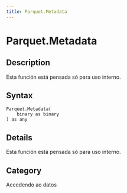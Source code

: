 ```yaml
---
title: Parquet.Metadata
---
```


# Parquet.Metadata


## Description

Esta función está pensada só para uso interno.


## Syntax

```powerquery
Parquet.Metadata(
    binary as binary
) as any
```


## Details

Esta función está pensada só para uso interno.



## Category
Accedendo ao datos
